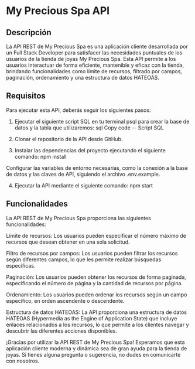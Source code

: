 # My Precious Spa API

## Descripción
La API REST de My Precious Spa es una aplicación cliente desarrollada por un Full Stack Developer para satisfacer las necesidades puntuales de los usuarios de la tienda de joyas My Precious Spa. Esta API permite a los usuarios interactuar de forma eficiente, mantenible y eficaz con la tienda, brindando funcionalidades como límite de recursos, filtrado por campos, paginación, ordenamiento y una estructura de datos HATEOAS.

## Requisitos
Para ejecutar esta API, deberás seguir los siguientes pasos:

1. Ejecutar el siguiente script SQL en tu terminal psql para crear la base de datos y la tabla que utilizaremos:
sql
Copy code
-- Script SQL
2. Clonar el repositorio de la API desde GitHub.

3. Instalar las dependencias del proyecto ejecutando el siguiente comando:
npm install

Configurar las variables de entorno necesarias, como la conexión a la base de datos y las claves de API, siguiendo el archivo .env.example.

4. Ejecutar la API mediante el siguiente comando:
npm start

## Funcionalidades

La API REST de My Precious Spa proporciona las siguientes funcionalidades:

Límite de recursos: Los usuarios pueden especificar el número máximo de recursos que desean obtener en una sola solicitud.

Filtro de recursos por campos: Los usuarios pueden filtrar los recursos según diferentes campos, lo que les permite realizar búsquedas específicas.

Paginación: Los usuarios pueden obtener los recursos de forma paginada, especificando el número de página y la cantidad de recursos por página.

Ordenamiento: Los usuarios pueden ordenar los recursos según un campo específico, en orden ascendente o descendente.

Estructura de datos HATEOAS: La API proporciona una estructura de datos HATEOAS (Hypermedia as the Engine of Application State) que incluye enlaces relacionados a los recursos, lo que permite a los clientes navegar y descubrir las diferentes acciones disponibles.

¡Gracias por utilizar la API REST de My Precious Spa! Esperamos que esta aplicación cliente moderna y dinámica sea de gran ayuda para la tienda de joyas. Si tienes alguna pregunta o sugerencia, no dudes en comunicarte con nosotros.
